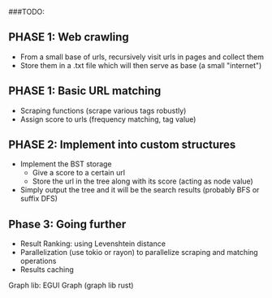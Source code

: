 ###TODO: 

## PHASE 1: Web crawling
- From a small base of urls, recursively visit urls in pages and collect them
- Store them in a .txt file which will then serve as base (a small "internet")

## PHASE 1: Basic URL matching
- Scraping functions (scrape various tags robustly)
- Assign score to urls (frequency matching, tag value)

## PHASE 2: Implement into custom structures
- Implement the BST storage
    - Give a score to a certain url
    - Store the url in the tree along with its score (acting as node value)
- Simply output the tree and it will be the search results (probably BFS or suffix DFS)


## Phase 3: Going further
- Result Ranking: using Levenshtein distance
- Parallelization (use tokio or rayon) to parallelize scraping and matching operations
- Results caching

Graph lib: EGUI Graph (graph lib rust)
